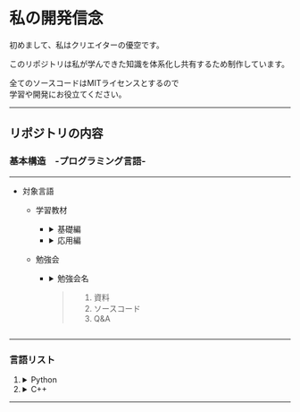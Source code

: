 # 私の開発信念

初めまして、私はクリエイターの優空です。

このリポジトリは私が学んできた知識を体系化し共有するため制作しています。

全てのソースコードはMITライセンスとするので  
学習や開発にお役立てください。
___

## リポジトリの内容 

### 基本構造　-プログラミング言語-
___
- 対象言語
    - 学習教材
        - <details><summary>基礎編</summary>

            > 1. 言語についての解説
            > 1. 開発環境とHelloWorldまでの手順
            > 1. CUIで四則演算,文字列の扱い
            > 1. if, Switch-case文
            > 1. for, while文
            > 1. 外部ライブラリの読み込み
            > 1. fileのread,write
            > 1. CSV読み込み
            > 1. CUI ミニゲーム
            > 1. GUI ミニゲーム

            </details>

        - <details><summary>応用編<summary>



            </details>

    - 勉強会
        - <details><summary>勉強会名<summary>

            > 1. 資料
            > 1. ソースコード
            > 1. Q&A

            </details>

___

### 言語リスト
1. <details><summary>Python</summary>
    基礎編

    > 1. [Pythonについて]()
    > 1. [開発環境とHelloWorldまでの手順]()
    > 1. [CUIで四則演算,文字列の扱い]()
    > 1. [if, Switch-case文]()
    > 1. [for, while文]()
    > 1. [外部ライブラリの読み込み]()
    > 1. [fileのread,write]()
    > 1. [CSV読み込み]()
    > 1. [CUI ミニゲーム]()
    > 1. [GUI ミニゲーム]()

    応用編

    <details><summary>勉強会一覧</summary>


    > 1. [test]()
    > 1. [test]()
    
    </details>

    </details>

1. <details><summary>C++</summary>
    基礎編

    > 1. [C++について]()
    > 1. [開発環境とHelloWorldまでの手順]()
    > 1. [CUIで四則演算,文字列の扱い]()
    > 1. [if, Switch-case文]()
    > 1. [for, while文]()
    > 1. [外部ライブラリの読み込み]()
    > 1. [fileのread,write]()
    > 1. [CSV読み込み]()
    > 1. [CUI ミニゲーム]()
    > 1. [GUI ミニゲーム]()

    応用編
    
    </details>



___